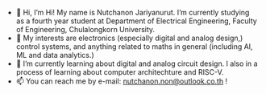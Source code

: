 - 👋 Hi, I’m Hi! My name is Nutchanon Jariyanurut. I’m currently studying as a fourth year student at Department of Electrical Engineering, Faculty of Engineering, Chulalongkorn University.
- 👀 My interests are electronics (especially digital and analog design,) control systems, and anything related to maths in general (including AI, ML and data analytics.)
- 🌱 I’m currently learning about digital and analog circuit design. I also in a process of learning about computer architechture and RISC-V.
- 📫 You can reach me by e-mail: nutchanon.non@outlook.co.th !

<!---
nutchanonj/nutchanonj is a ✨ special ✨ repository because its `README.md` (this file) appears on your GitHub profile.
You can click the Preview link to take a look at your changes.
--->
